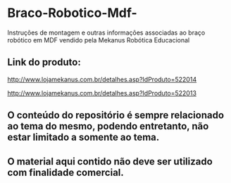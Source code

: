 # Braco-Robotico-Mdf-
Instruções de montagem e outras informações associadas ao braço robótico em MDF vendido pela Mekanus Robótica Educacional



## Link do produto: 
http://www.lojamekanus.com.br/detalhes.asp?IdProduto=522014

http://www.lojamekanus.com.br/detalhes.asp?IdProduto=522013


## O conteúdo do repositório é sempre relacionado ao tema do mesmo, podendo entretanto, não estar limitado a somente ao tema. 

## O material aqui contido não deve ser utilizado com finalidade comercial.

